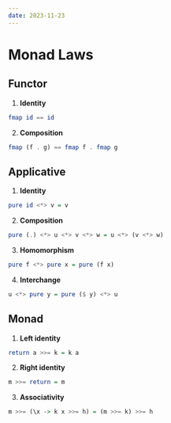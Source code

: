 ```yaml
---
date: 2023-11-23
---
```

# Monad Laws
## Functor
1. **Identity**
```haskell
fmap id == id
```
2. **Composition**
```haskell
fmap (f . g) == fmap f . fmap g
```

## Applicative
1. **Identity**
```haskell
pure id <*> v = v
```
2. **Composition**
```haskell
pure (.) <*> u <*> v <*> w = u <*> (v <*> w)
```
3. **Homomorphism**
```haskell
pure f <*> pure x = pure (f x)
```
4. **Interchange**
```haskell
u <*> pure y = pure ($ y) <*> u
```

## Monad
1. **Left identity**
```haskell
return a >>= k = k a
```
2. **Right identity**
```haskell
m >>= return = m
```
3. **Associativity**
```haskell
m >>= (\x -> k x >>= h) = (m >>= k) >>= h
```
